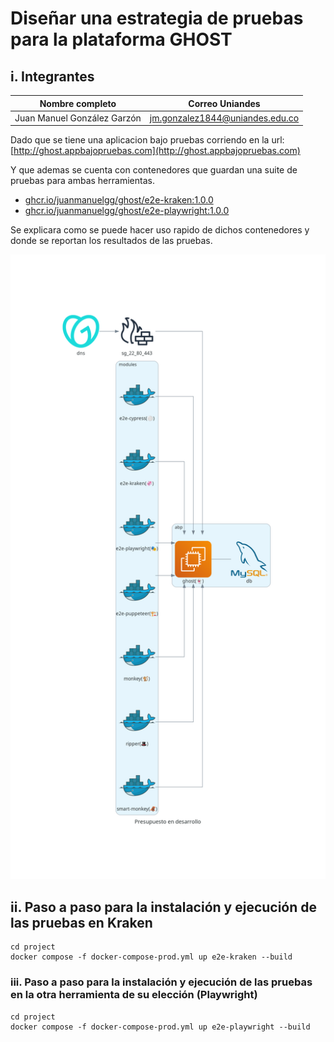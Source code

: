 # Diseñar una estrategia de pruebas para la plataforma GHOST

## i. Integrantes

| Nombre completo             | Correo Uniandes                 |
| --------------------------- | ------------------------------- |
| Juan Manuel González Garzón | jm.gonzalez1844@uniandes.edu.co |

Dado que se tiene una aplicacion bajo pruebas corriendo en la url: [http://ghost.appbajopruebas.com](http://ghost.appbajopruebas.com)

Y que ademas se cuenta con contenedores que guardan una suite de pruebas para ambas herramientas.

- [ghcr.io/juanmanuelgg/ghost/e2e-kraken:1.0.0](https://github.com/juanmanuelgg/ghost/pkgs/container/ghost%2Fe2e-kraken/212289275?tag=1.0.0)
- [ghcr.io/juanmanuelgg/ghost/e2e-playwright:1.0.0](https://github.com/juanmanuelgg/ghost/pkgs/container/ghost%2Fe2e-playwright/212288705?tag=1.0.0)

Se explicara como se puede hacer uso rapido de dichos contenedores y donde se reportan los resultados de las pruebas.

<img src="./docs/context/presupuesto_en_desarrollo.png" width="600"/>

## ii. Paso a paso para la instalación y ejecución de las pruebas en Kraken

```shell
cd project
docker compose -f docker-compose-prod.yml up e2e-kraken --build
```

### iii. Paso a paso para la instalación y ejecución de las pruebas en la otra herramienta de su elección (**Playwright**)

```shell
cd project
docker compose -f docker-compose-prod.yml up e2e-playwright --build
```

